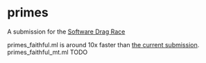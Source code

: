 # primes
A submission for the [Software Drag Race](https://github.com/PlummersSoftwareLLC/Primes)

primes_faithful.ml is around 10x faster than [the current submission](https://github.com/PlummersSoftwareLLC/Primes/tree/drag-race/PrimeOCaml/solution_1).  
primes_faithful_mt.ml TODO
